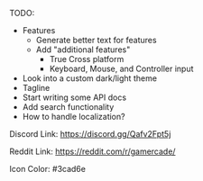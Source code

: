 TODO:
- Features
    - Generate better text for features
    - Add "additional features"
        - True Cross platform
        - Keyboard, Mouse, and Controller input
- Look into a custom dark/light theme
- Tagline
- Start writing some API docs
- Add search functionality
- How to handle localization?

Discord Link:
https://discord.gg/Qafv2Fpt5j

Reddit Link:
https://reddit.com/r/gamercade/

Icon Color:
#3cad6e